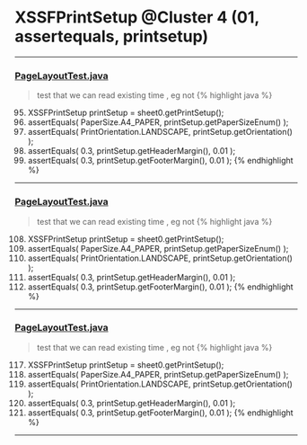 # XSSFPrintSetup @Cluster 4 (01, assertequals, printsetup)

***

### [PageLayoutTest.java](https://searchcode.com/codesearch/view/126772664/)
> test that we can read existing time , eg not 
{% highlight java %}
95. XSSFPrintSetup printSetup = sheet0.getPrintSetup();
96. assertEquals( PaperSize.A4_PAPER,  printSetup.getPaperSizeEnum() );
97. assertEquals( PrintOrientation.LANDSCAPE, printSetup.getOrientation() );
98. assertEquals( 0.3, printSetup.getHeaderMargin(), 0.01 );
99. assertEquals( 0.3, printSetup.getFooterMargin(), 0.01 );
{% endhighlight %}

***

### [PageLayoutTest.java](https://searchcode.com/codesearch/view/122565092/)
> test that we can read existing time , eg not 
{% highlight java %}
108. XSSFPrintSetup printSetup = sheet0.getPrintSetup();
109. assertEquals( PaperSize.A4_PAPER,  printSetup.getPaperSizeEnum() );
110. assertEquals( PrintOrientation.LANDSCAPE, printSetup.getOrientation() );
111. assertEquals( 0.3, printSetup.getHeaderMargin(), 0.01 );
112. assertEquals( 0.3, printSetup.getFooterMargin(), 0.01 );
{% endhighlight %}

***

### [PageLayoutTest.java](https://searchcode.com/codesearch/view/64531687/)
> test that we can read existing time , eg not 
{% highlight java %}
117. XSSFPrintSetup printSetup = sheet0.getPrintSetup();
118. assertEquals( PaperSize.A4_PAPER,  printSetup.getPaperSizeEnum() );
119. assertEquals( PrintOrientation.LANDSCAPE, printSetup.getOrientation() );
120. assertEquals( 0.3, printSetup.getHeaderMargin(), 0.01 );
121. assertEquals( 0.3, printSetup.getFooterMargin(), 0.01 );
{% endhighlight %}

***

